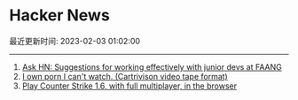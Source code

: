 # Hacker News

最近更新时间: 2023-02-03 01:02:00

--- 
1. [Ask HN: Suggestions for working effectively with junior devs at FAANG](https://news.ycombinator.com/item?id=34628933) 
2. [I own porn I can't watch. (Cartrivison video tape format)](https://foone.tumblr.com/post/705446706461949953/fun-fact-i-own-porn-i-cant-watch) 
3. [Play Counter Strike 1.6, with full multiplayer, in the browser](https://play-cs.com/en/servers) 
